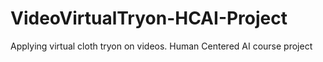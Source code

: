 # VideoVirtualTryon-HCAI-Project
Applying virtual cloth tryon on videos. Human Centered AI course project
